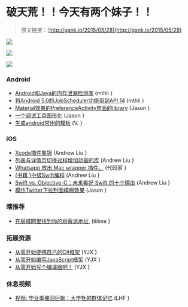 # 破天荒！！今天有两个妹子！！

> 原文链接：[http://gank.io/2015/05/28](http://gank.io/2015/05/28)

![](http://ww4.sinaimg.cn/large/610dc034jw1esjt1h7fenj20k00qodh2.jpg)

![](http://ww3.sinaimg.cn/large/610dc034jw1esjsszwwr6j20pe0gt40v.jpg)

![](http://ww4.sinaimg.cn/large/7a8aed7bgw1esjpu1vxggj20qo0hrgqw.jpg)

### Android

* [Android和Java的内存泄漏检测库](https://github.com/square/leakcanary) (mthli }
* [将Android 5.0的JobScheduler功能带到API 14](https://github.com/airk000/Trigger) (mthli }
* [Material效果的PreferenceActivity界面的library](https://github.com/AndroidDeveloperLB/MaterialPreferenceLibrary) (Jason }
* [一个调试工具图形化](https://github.com/palaima/DebugDrawer) (Jason }
* [生成android常用的模板](https://github.com/keyboardsurfer/idea) (V. }

### iOS

* [Xcode插件集锦](http://iosdevtips.co/post/82232620790/best) (Andrew Liu }
* [列表与详情页切换过程增加动画的库](https://github.com/mathcarignani/MCMHeaderAnimated) (Andrew Liu }
* [Whatsapp 放出 Mac wrapper 插件。](https://github.com/stonesam92/WhatsMac) (代码家 }
* [(书籍 }中级Swift编程](http://www.appcoda.com/intermediate) (Andrew Liu }
* [Swift vs. Objective-C：未来看好 Swift 的十个理由](http://www.oschina.net/translate/swift) (Andrew Liu }
* [模仿Twitter下拉封面模糊效果](https://github.com/cyndibaby905/TwitterCover) (Jason }

### 瞎推荐

* [在局域网里找到你的树莓派地址&nbsp;](https://github.com/dlion/WhereIsMyPi) (tiiime }

### 拓展资源

* [从零开始便携自己的C#框架](http://www.cnblogs.com/EmptyFS/p/3621484.html) (YJX }
* [从零开始编写JavaScript框架](http://www.ituring.com.cn/minibook/770) (YJX }
* [从零开始写个编译器吧！](http://zhuanlan.zhihu.com/mosky/19878087) (YJX }

### 休息视频

* [视频: 毕业季催泪巨献：大学牲的群体记忆](http://v.youku.com/v_show/id_XOTYxNDY2NDky.html) (LHF }

